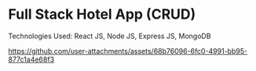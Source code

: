 <h1>Full Stack Hotel App (CRUD)</h1>
<p>Technologies Used: React JS, Node JS, Express JS, MongoDB</p>

https://github.com/user-attachments/assets/68b76096-6fc0-4991-bb95-877c1a4e68f3

